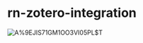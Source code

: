# rn-zotero-integration

![A%9EJIS71GM1OO3VI05PL$T](https://user-images.githubusercontent.com/38722307/184771340-0fd0858c-6ac9-442a-8c74-b5297a768490.jpg)
